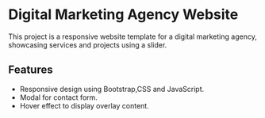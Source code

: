 # Digital Marketing Agency Website

This project is a responsive website template for a digital marketing agency, showcasing services and projects using a slider.


## Features

- Responsive design using Bootstrap,CSS and JavaScript.
- Modal for contact form.
- Hover effect to display overlay content.
